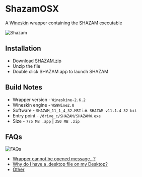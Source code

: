 # ShazamOSX

A [Wineskin](http://wineskin.urgesoftware.com/) wrapper containing the SHAZAM executable

![Shazam](http://www.econometrics.com/_images/home/1.png)

## Installation
* Download [SHAZAM.zip](https://drive.google.com/uc?export=download&id=0B-AQnNb1hM3_MlVUVVc1YzAtWjQ)
* Unzip the file
* Double click SHAZAM.app to launch SHAZAM

## Build Notes

* Wrapper version - `Wineskine-2.6.2`
* Wineskin engine - `WS9Wine2.0`
* Software - `SHAZAM_11_1_4_32.MSI` i.e. `SHAZAM v11.1.4 32 bit`
* Entry point - `/drive_c/SHAZAM/SHAZAMW.exe`
* Size - `775 MB .app` | `350 MB .zip`

## FAQs

![FAQs](http://1.bp.blogspot.com/-89TOvn-IOyM/Ug6Mvrz9qBI/AAAAAAAABjI/2RJ1OZZXT9s/s640/Capture.GIF)

* [Wrapper cannot be opened message...?](http://wineskin.urgesoftware.com/tiki-index.php?page=GateKeeper)
* [Why do I have a .desktop file on my Desktop?](http://wineskin.urgesoftware.com/tiki-index.php?page=Why+do+I+have+a+.desktop+file+on+my+Desktop)
* [Other](http://wineskin.urgesoftware.com/tiki-index.php?page=FAQ)
